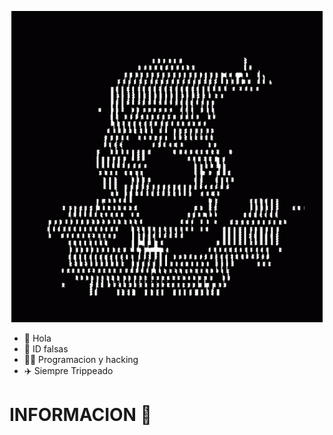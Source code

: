 </p align="center">
<p align="center">
<img src="https://github.com/g1thubcrypton/githubcrypton/blob/main/gif.gif" />
  </p align="center">
  
  * 🍾 Hola 
  * 🪪 ID falsas 
  * 👨‍💻 Programacion y hacking
  * ✈️ Siempre Trippeado 
# INFORMACION 📜
